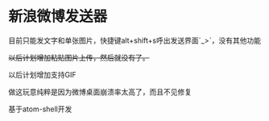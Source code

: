 # 新浪微博发送器

目前只能发文字和单张图片，快捷键alt+shift+s呼出发送界面ˊ_>ˋ，没有其他功能

<del>以后计划增加粘贴图片上传，然后就没有了。</del>

以后计划增加支持GIF

做这玩意纯粹是因为微博桌面崩溃率太高了，而且不见修复

基于atom-shell开发
